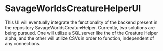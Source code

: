 # SavageWorldsCreatureHelperUI
This UI will eventually integrate the functionality of the backend present in the repository SavageWorldsCreatureHelper.
Currently, two solutions are being pursued. One will utilize a SQL server like the of the Creature Helper alpha, and the other will utilize CSVs
in order to function, independent of any connections.
